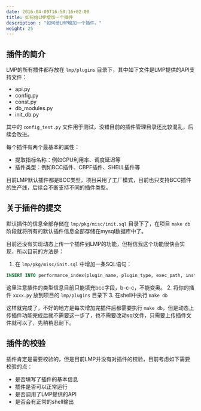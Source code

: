 ```yaml
---
date: 2016-04-09T16:50:16+02:00
title: 如何给LMP增加一个插件
description : "如何给LMP增加一个插件。"
weight: 25
---
```


## 插件的简介
LMP的所有插件都存放在 `lmp/plugins` 目录下，其中如下文件是LMP提供的API支持文件：

- api.py
- config.py
- const.py
- db_modules.py
- init_db.py
   
其中的 `config_test.py` 文件用于测试，没错目前的插件管理目录还比较混乱，后续会改进。

每个插件有两个最基本的属性：

 - 提取指标名称：例如CPU利用率、调度延迟等
 - 插件类型：例如BCC插件、CBPF插件、SHELL插件等

目前LMP默认插件都是BCC类型，项目采用了工厂模式，目前也只支持BCC插件的生产线，后续会不断支持不同的插件类型。


## 关于插件的提交
默认插件的信息全部存储在 `lmp/pkg/misc/init.sql` 目录下了，在项目 `make db` 阶段就将所有的默认插件信息全部存储在mysql数据库中了。

目前还没有实现动态上传一个插件到LMP的功能，但相信我这个功能很快会实现，所以目前的方法是：

1. 在 `lmp/pkg/misc/init.sql` 中增加一条SQL语句：
```sql
INSERT INTO performance_index(plugin_name, plugin_type, exec_path, instruction, state) VALUES(" ", "bcc", "./plugins/xxxx.py", "empty", 0);
```
这里注意插件的类型信息目前只能填充bcc字段，b-c-c，不能变奥。
2. 将你的插件 `xxxx.py` 放到项目的 `lmp/plugins` 目录下
3. 在shell中执行 `make db`

这样就完成了，不好的地方是每次增加完插件后都需要执行 `make db`，但是动态上传插件功能完成后就不需要这一步了，也不需要改动sql文件，只需要上传插件文件就可以了，先稍稍忍耐下。


## 插件的校验
插件肯定是需要校验的，但是目前LMP并没有对插件的校验，目前考虑如下需要校验的点：

- 是否填写了插件的基本信息
- 插件是否可以正常运行  
- 是否调用了LMP提供的API
- 是否会有正常的shell输出
